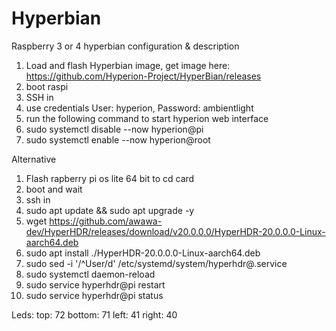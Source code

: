 # Hyperbian
Raspberry 3 or 4 hyperbian configuration &amp; description

1. Load and flash Hyperbian image, get image here: https://github.com/Hyperion-Project/HyperBian/releases
2. boot raspi
3. SSH in
4. use credentials User: hyperion, Password: ambientlight
5. run the following command to start hyperion web interface
6. sudo systemctl disable --now hyperion@pi
7. sudo systemctl enable --now hyperion@root


Alternative

1. Flash rapberry pi os lite 64 bit to cd card
2. boot and wait
3. ssh in
4. sudo apt update && sudo apt upgrade -y
5. wget https://github.com/awawa-dev/HyperHDR/releases/download/v20.0.0.0/HyperHDR-20.0.0.0-Linux-aarch64.deb
6. sudo apt install ./HyperHDR-20.0.0.0-Linux-aarch64.deb
7. sudo sed -i '/^User/d' /etc/systemd/system/hyperhdr\@.service
8. sudo systemctl daemon-reload
9. sudo service hyperhdr@pi restart
10. sudo service hyperhdr@pi status


Leds:
top: 72
bottom: 71
left: 41
right: 40



